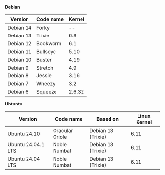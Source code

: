 **Debian**

| Version | Code name | Kernel |
|--|--|--|
| Debian 14 | Forky | -- |
| Debian 13 | Trixie | 6.8 |
| Debian 12 | Bookworm | 6.1 |
| Debian 11 | Bullseye | 5.10 |
| Debian 10 | Buster | 4.19 |
| Debian 9 | Stretch | 4.9 |
| Debian 8 | Jessie | 3.16 |
| Debian 7 | Wheezy | 3.2 |
| Debian 6 | Squeeze | 2.6.32 |

**Ubtuntu**

| Version | Code name | Based on | Linux Kernel |
|--|--|--|--|
|Ubuntu 24.10| Oracular Oriole | Debian 13 (Trixie) | 6.11 |
|Ubuntu 24.04.1 LTS | Noble Numbat | Debian 13 (Trixie) | 6.11 |
|Ubuntu 24.04 LTS | Noble Numbat | Debian 13 (Trixie) | 6.11 |
